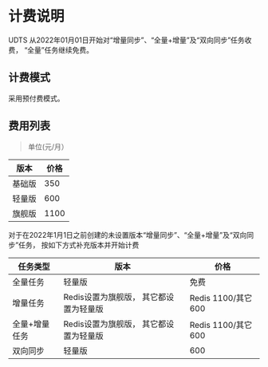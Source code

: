 # 计费说明

UDTS 从2022年01月01日开始对“增量同步”、“全量+增量”及“双向同步”任务收费， “全量”任务继续免费。  

## 计费模式

采用预付费模式。

## 费用列表

> 单位(元/月）

| 版本  | 价格 | 
| ------- | ----  | 
| 基础版   | 350   | 
| 轻量版   | 600   | 
| 旗舰版   | 1100  | 

对于在2022年1月1日之前创建的未设置版本“增量同步”、“全量+增量”及“双向同步”任务， 按如下方式补充版本并开始计费

| 任务类型  | 版本  | 价格 | 
| -------  | ------- | ----  | 
| 全量任务  | 轻量版   | 免费   | 
| 增量任务  | Redis设置为旗舰版， 其它都设置为轻量版   | Redis 1100/其它 600   | 
| 全量+增量任务 | Redis设置为旗舰版， 其它都设置为轻量版 | Redis 1100/其它 600 | 
| 双向同步 | 轻量版   | 600  | 
